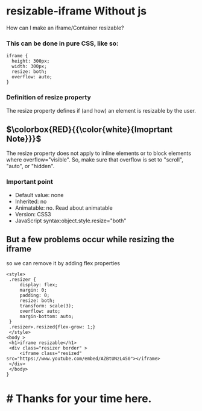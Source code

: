 # resizable-iframe Without js
How can I make an iframe/Container resizable? 

### This can be done in pure CSS, like so:
```
iframe {
  height: 300px;
  width: 300px;
  resize: both;
  overflow: auto;
}
```
### Definition of resize property 
The resize property defines if (and how) an element is resizable by the user.
## $\colorbox{RED}{{\color{white}{Imoprtant Note}}}$
The resize property does not apply to inline elements or to block elements where overflow="visible". 
So, make sure that overflow is set to "scroll", "auto", or "hidden".
###   Important point
+ Default value:	none <br>
+ Inherited:	no<br>
+ Animatable:	no. Read about animatable<br>
+ Version:	CSS3<br>
+ JavaScript syntax:object.style.resize="both"

## But a few problems occur while resizing the iframe 
so we can remove it by adding flex properties 

   ```
<style>
    .resizer {
        display: flex;
        margin: 0;
        padding: 0;
        resize: both;
        transform: scale(3);
        overflow: auto;
        margin-bottom: auto;
    }
    .resizer>.resized{flex-grow: 1;}
    </style>
<body >
    <h1>iframe resizable</h1>
    <div class="resizer border" >
        <iframe class="resized" src="https://www.youtube.com/embed/AZBtUNzL450"></iframe>
    </div>
    </body>
   }
```
#  # Thanks for your time here.
